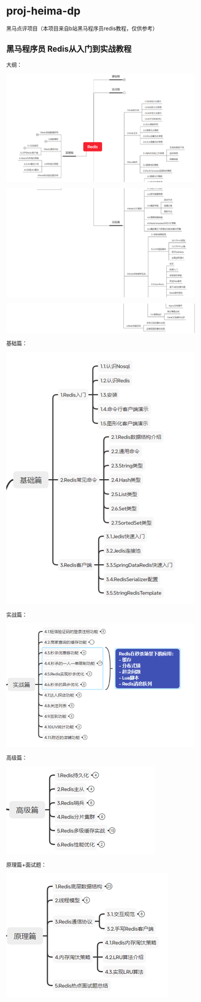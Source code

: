 # proj-heima-dp
黑马点评项目（本项目来自b站黑马程序员redis教程，仅供参考）



## 黑马程序员 Redis从入门到实战教程

大纲：

![image-20241010164911183](./assets/image-20241010164911183.png)

![image-20241010164925914](./assets/image-20241010164925914.png)

![image-20241010164940737](./assets/image-20241010164940737.png)









基础篇：

![image-20241010164442944](./assets/image-20241010164442944.png)

实战篇：

![image-20241010164545565](./assets/image-20241010164545565.png)

高级篇：

![image-20241010164623449](./assets/image-20241010164623449.png)

原理篇+面试题：

![image-20241010164635676](./assets/image-20241010164635676.png)
